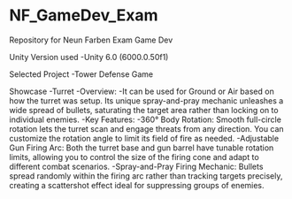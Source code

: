# NF_GameDev_Exam
Repository for Neun Farben Exam Game Dev

Unity Version used
  -Unity 6.0 (6000.0.50f1)

Selected Project
  -Tower Defense Game

Showcase
  -Turret
    -Overview:
      -It can be used for Ground or Air based on how the turret was setup. Its unique spray-and-pray mechanic unleashes a wide spread of bullets, saturating the target area rather than locking on to individual enemies.
    -Key Features:
      -360° Body Rotation: Smooth full-circle rotation lets the turret scan and engage threats from any direction. You can customize the rotation angle to limit its field of fire as needed.
      -Adjustable Gun Firing Arc: Both the turret base and gun barrel have tunable rotation limits, allowing you to control the size of the firing cone and adapt to different combat scenarios.
      -Spray-and-Pray Firing Mechanic: Bullets spread randomly within the firing arc rather than tracking targets precisely, creating a scattershot effect ideal for suppressing groups of enemies.
